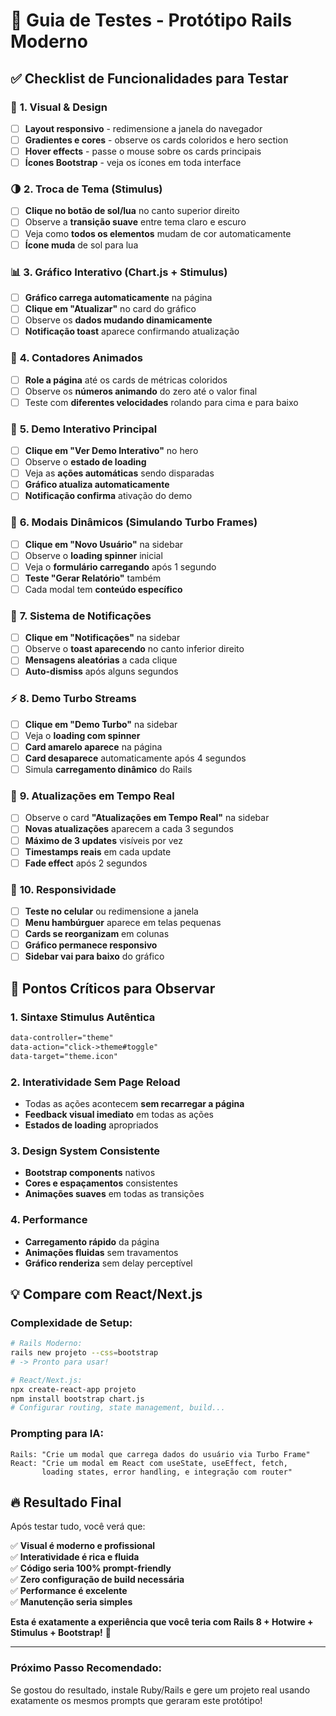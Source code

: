 # 🧪 Guia de Testes - Protótipo Rails Moderno

## ✅ **Checklist de Funcionalidades para Testar**

### 🎨 **1. Visual & Design**
- [ ] **Layout responsivo** - redimensione a janela do navegador
- [ ] **Gradientes e cores** - observe os cards coloridos e hero section
- [ ] **Hover effects** - passe o mouse sobre os cards principais
- [ ] **Ícones Bootstrap** - veja os ícones em toda interface

### 🌗 **2. Troca de Tema (Stimulus)**
- [ ] **Clique no botão de sol/lua** no canto superior direito
- [ ] Observe a **transição suave** entre tema claro e escuro
- [ ] Veja como **todos os elementos** mudam de cor automaticamente
- [ ] **Ícone muda** de sol para lua

### 📊 **3. Gráfico Interativo (Chart.js + Stimulus)**
- [ ] **Gráfico carrega automaticamente** na página
- [ ] **Clique em "Atualizar"** no card do gráfico
- [ ] Observe os **dados mudando dinamicamente**
- [ ] **Notificação toast** aparece confirmando atualização

### 🔢 **4. Contadores Animados**
- [ ] **Role a página** até os cards de métricas coloridos
- [ ] Observe os **números animando** do zero até o valor final
- [ ] Teste com **diferentes velocidades** rolando para cima e para baixo

### 🚀 **5. Demo Interativo Principal**
- [ ] **Clique em "Ver Demo Interativo"** no hero
- [ ] Observe o **estado de loading**
- [ ] Veja as **ações automáticas** sendo disparadas
- [ ] **Gráfico atualiza automaticamente**
- [ ] **Notificação confirma** ativação do demo

### 💬 **6. Modais Dinâmicos (Simulando Turbo Frames)**
- [ ] **Clique em "Novo Usuário"** na sidebar
- [ ] Observe o **loading spinner** inicial
- [ ] Veja o **formulário carregando** após 1 segundo
- [ ] **Teste "Gerar Relatório"** também
- [ ] Cada modal tem **conteúdo específico**

### 🔔 **7. Sistema de Notificações**
- [ ] **Clique em "Notificações"** na sidebar
- [ ] Observe o **toast aparecendo** no canto inferior direito
- [ ] **Mensagens aleatórias** a cada clique
- [ ] **Auto-dismiss** após alguns segundos

### ⚡ **8. Demo Turbo Streams**
- [ ] **Clique em "Demo Turbo"** na sidebar
- [ ] Veja o **loading com spinner**
- [ ] **Card amarelo aparece** na página
- [ ] **Card desaparece** automaticamente após 4 segundos
- [ ] Simula **carregamento dinâmico** do Rails

### 📡 **9. Atualizações em Tempo Real**
- [ ] Observe o card **"Atualizações em Tempo Real"** na sidebar
- [ ] **Novas atualizações** aparecem a cada 3 segundos
- [ ] **Máximo de 3 updates** visíveis por vez
- [ ] **Timestamps reais** em cada update
- [ ] **Fade effect** após 2 segundos

### 📱 **10. Responsividade**
- [ ] **Teste no celular** ou redimensione a janela
- [ ] **Menu hambúrguer** aparece em telas pequenas
- [ ] **Cards se reorganizam** em colunas
- [ ] **Gráfico permanece responsivo**
- [ ] **Sidebar vai para baixo** do gráfico

## 🎯 **Pontos Críticos para Observar**

### **1. Sintaxe Stimulus Autêntica**
```html
data-controller="theme" 
data-action="click->theme#toggle"
data-target="theme.icon"
```

### **2. Interatividade Sem Page Reload**
- Todas as ações acontecem **sem recarregar a página**
- **Feedback visual imediato** em todas as ações
- **Estados de loading** apropriados

### **3. Design System Consistente**
- **Bootstrap components** nativos
- **Cores e espaçamentos** consistentes
- **Animações suaves** em todas as transições

### **4. Performance**
- **Carregamento rápido** da página
- **Animações fluidas** sem travamentos
- **Gráfico renderiza** sem delay perceptível

## 💡 **Compare com React/Next.js**

### **Complexidade de Setup:**
```bash
# Rails Moderno:
rails new projeto --css=bootstrap
# -> Pronto para usar!

# React/Next.js:
npx create-react-app projeto
npm install bootstrap chart.js
# Configurar routing, state management, build...
```

### **Prompting para IA:**
```
Rails: "Crie um modal que carrega dados do usuário via Turbo Frame"
React: "Crie um modal em React com useState, useEffect, fetch, 
       loading states, error handling, e integração com router"
```

## 🔥 **Resultado Final**

Após testar tudo, você verá que:

✅ **Visual é moderno e profissional**  
✅ **Interatividade é rica e fluida**  
✅ **Código seria 100% prompt-friendly**  
✅ **Zero configuração de build necessária**  
✅ **Performance é excelente**  
✅ **Manutenção seria simples**  

**Esta é exatamente a experiência que você teria com Rails 8 + Hotwire + Stimulus + Bootstrap!** 🚀

---

### **Próximo Passo Recomendado:**
Se gostou do resultado, instale Ruby/Rails e gere um projeto real usando exatamente os mesmos prompts que geraram este protótipo! 